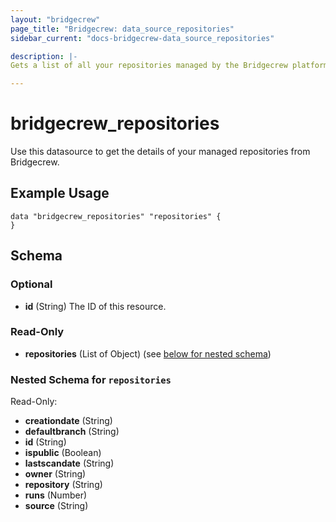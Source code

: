 ```yaml
---
layout: "bridgecrew"
page_title: "Bridgecrew: data_source_repositories"
sidebar_current: "docs-bridgecrew-data_source_repositories"

description: |-
Gets a list of all your repositories managed by the Bridgecrew platform <https://docs.bridgecrew.io/reference/getrepositories>.

---
```


# bridgecrew_repositories

Use this datasource to get the details of your managed repositories from Bridgecrew.




## Example Usage
```hcl
data "bridgecrew_repositories" "repositories" {
}
```
<!-- schema generated by tfplugindocs -->
## Schema

### Optional

- **id** (String) The ID of this resource.

### Read-Only

- **repositories** (List of Object) (see [below for nested schema](#nestedatt--repositories))

<a id="nestedatt--repositories"></a>
### Nested Schema for `repositories`

Read-Only:

- **creationdate** (String)
- **defaultbranch** (String)
- **id** (String)
- **ispublic** (Boolean)
- **lastscandate** (String)
- **owner** (String)
- **repository** (String)
- **runs** (Number)
- **source** (String)
